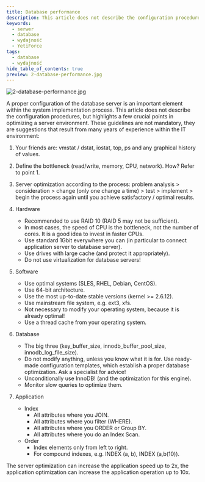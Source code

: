```yaml
---
title: Database performance
description: This article does not describe the configuration procedures, but highlights a few crucial points in optimizing a server environment.
keywords:
  - serwer
  - database
  - wydajność
  - YetiForce
tags:
  - database
  - wydajność
hide_table_of_contents: true
preview: 2-database-performance.jpg
---
```


![2-database-performance.jpg](2-database-performance.jpg)

A proper configuration of the database server is an important element within the system implementation process. This article does not describe the configuration procedures, but highlights a few crucial points in optimizing a server environment. These guidelines are not mandatory, they are suggestions that result from many years of experience within the IT environment:

1. Your friends are: vmstat / dstat, iostat, top, ps and any graphical history of values.

2. Define the bottleneck (read/write, memory, CPU, network). How? Refer to point 1.

3. Server optimization according to the process: problem analysis > consideration > change (only one change a time) > test > implement > begin the process again until you achieve satisfactory / optimal results.

4. Hardware

   - Recommended to use RAID 10 (RAID 5 may not be sufficient).
   - In most cases, the speed of CPU is the bottleneck, not the number of cores. It is a good idea to invest in faster CPUs.
   - Use standard 1Gbit everywhere you can (in particular to connect application server to database server).
   - Use drives with large cache (and protect it appropriately).
   - Do not use virtualization for database servers!

5. Software

   - Use optimal systems (SLES, RHEL, Debian, CentOS).
   - Use 64-bit architecture.
   - Use the most up-to-date stable versions (kernel >= 2.6.12).
   - Use mainstream file system, e.g. ext3, xfs.
   - Not necessary to modify your operating system, because it is already optimal!
   - Use a thread cache from your operating system.

6. Database

   - The big three (key_buffer_size, innodb_buffer_pool_size, innodb_log_file_size).
   - Do not modify anything, unless you know what it is for. Use ready-made configuration templates, which establish a proper database optimization. Ask a specialist for advice!
   - Unconditionally use InnoDB! (and the optimization for this engine).
   - Monitor slow queries to optimize them.

7. Application
   - Index
     - All attributes where you JOIN.
     - All attributes where you filter (WHERE).
     - All attributes where you ORDER or Group BY.
     - All attributes where you do an Index Scan.
   - Order
     - Index elements only from left to right.
     - For compound indexes, e.g. INDEX (a, b), INDEX (a,b(10)).

The server optimization can increase the application speed up to 2x, the application optimization can increase the application operation up to 10x.
